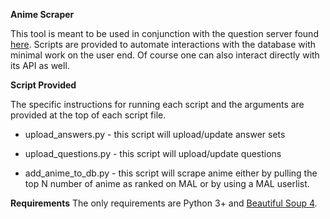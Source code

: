 **Anime Scraper**

This tool is meant to be used in conjunction with the question server found [here](https://github.com/swagufied/anime-trivia). Scripts are provided to automate interactions with the database with minimal work on the user end. Of course one can also interact directly with its API as well.

**Script Provided**

The specific instructions for running each script and the arguments are provided at the top of each script file.

- upload_answers.py - this script will upload/update answer sets 

- upload_questions.py - this script will upload/update questions

- add_anime_to_db.py - this script will scrape anime either by pulling the top N number of anime as ranked on MAL or by using a MAL userlist.

**Requirements**
The only requirements are Python 3+ and [Beautiful Soup 4](https://www.crummy.com/software/BeautifulSoup/bs4/doc/).